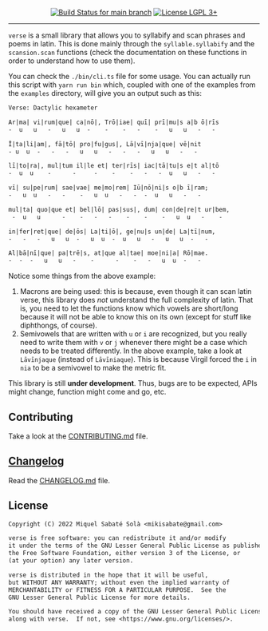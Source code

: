 <p align="center">
  <a href="https://github.com/mssola/verse/actions?query=workflow%3ACI" title="CI status for the main branch"><img src="https://github.com/mssola/verse/workflows/CI/badge.svg" alt="Build Status for main branch" /></a>
  <a href="http://www.gnu.org/licenses/lgpl-3.0.txt" rel="nofollow"><img alt="License LGPL 3+" src="https://img.shields.io/badge/license-LGPL_3-blue.svg" style="max-width:100%;"></a>
</p>

---

`verse` is a small library that allows you to syllabify and scan phrases and
poems in latin. This is done mainly through the `syllable.syllabify` and the
`scansion.scan` functions (check the documentation on these functions in order
to understand how to use them).

You can check the `./bin/cli.ts` file for some usage. You can actually run this
script with `yarn run bin` which, coupled with one of the examples from the
`examples` directory, will give you an output such as this:

``` txt
Verse: Dactylic hexameter

Ar|ma| vi|rum|que| ca|nō|, Trō|iae| quī| prī|mu|s a|b ō|rīs
-  u   u   -   u   u  -    -    -   -    -   u   u   -   -

Ī|ta|li|am|, fā|tō| pro|fu|gus|, Lā|vī|nja|que| vē|nit
- u  u  -   -   -   u   u   -   -   -   u   u   -   -

lī|to|ra|, mul|tum il|le et| ter|rīs| iac|tā|tu|s e|t al|tō
-  u  u    -      -     -    -    -   -   -  u   u   -   -

vī| su|pe|rum| sae|vae| me|mo|rem| Iū|nō|ni|s o|b ī|ram;
-   u  u   -   -    -   u  u   -   -  -  u   u   -   -

mul|ta| quo|que et| bel|lō| pas|sus|, dum| con|de|re|t ur|bem,
 -  u   u      -    -   -   -    -    -    -   u  u   -    -

in|fer|ret|que| de|ōs| La|ti|ō|, ge|nu|s un|de| La|tī|num,
-   -   -   u   u  -   u  u  -  u   u   -   u   u  -   -

Al|bā|nī|que| pa|trē|s, at|que al|tae| moe|ni|a| Rō|mae.
-  -  -   u   u   -    -      -    -   -   u  u  -   -
```

Notice some things from the above example:

1. Macrons are being used: this is because, even though it can scan latin verse,
   this library does *not* understand the full complexity of latin. That is, you
   need to let the functions know which vowels are short/long because it will
   not be able to know this on its own (except for stuff like diphthongs, of
   course).
2. Semivowels that are written with `u` or `i` are recognized, but you really
   need to write them with `v` or `j` whenever there might be a case which needs
   to be treated differently. In the above example, take a look at `Lāvīnjaque`
   (instead of `Lāvīniaque`). This is because Virgil forced the `i` in `nia` to
   be a semivowel to make the metric fit.

This library is still **under development**. Thus, bugs are to be expected, APIs
might change, function might come and go, etc.

## Contributing

Take a look at the [CONTRIBUTING.md](./CONTRIBUTING.md) file.

## [Changelog](https://pbs.twimg.com/media/DJDYCcLXcAA_eIo?format=jpg&name=small)

Read the [CHANGELOG.md](./CHANGELOG.md) file.

## License

```txt
Copyright (C) 2022 Miquel Sabaté Solà <mikisabate@gmail.com>

verse is free software: you can redistribute it and/or modify
it under the terms of the GNU Lesser General Public License as published by
the Free Software Foundation, either version 3 of the License, or
(at your option) any later version.

verse is distributed in the hope that it will be useful,
but WITHOUT ANY WARRANTY; without even the implied warranty of
MERCHANTABILITY or FITNESS FOR A PARTICULAR PURPOSE.  See the
GNU Lesser General Public License for more details.

You should have received a copy of the GNU Lesser General Public License
along with verse.  If not, see <https://www.gnu.org/licenses/>.
```
